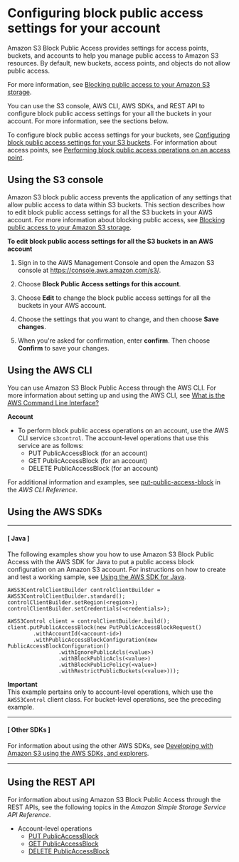 # Configuring block public access settings for your account<a name="configuring-block-public-access-account"></a>

Amazon S3 Block Public Access provides settings for access points, buckets, and accounts to help you manage public access to Amazon S3 resources\. By default, new buckets, access points, and objects do not allow public access\.

For more information, see [Blocking public access to your Amazon S3 storage](access-control-block-public-access.md)\.

You can use the S3 console, AWS CLI, AWS SDKs, and REST API to configure block public access settings for your all the buckets in your account\. For more information, see the sections below\.

To configure block public access settings for your buckets, see [Configuring block public access settings for your S3 buckets](configuring-block-public-access-bucket.md)\. For information about access points, see [Performing block public access operations on an access point](access-control-block-public-access.md#access-control-block-public-access-examples-access-point)\.

## Using the S3 console<a name="block-public-access-account"></a>

Amazon S3 block public access prevents the application of any settings that allow public access to data within S3 buckets\. This section describes how to edit block public access settings for all the S3 buckets in your AWS account\. For more information about blocking public access, see [Blocking public access to your Amazon S3 storage](access-control-block-public-access.md)\.

**To edit block public access settings for all the S3 buckets in an AWS account**

1. Sign in to the AWS Management Console and open the Amazon S3 console at [https://console\.aws\.amazon\.com/s3/](https://console.aws.amazon.com/s3/)\.

1. Choose **Block Public Access settings for this account**\.

1. Choose **Edit** to change the block public access settings for all the buckets in your AWS account\.

1. Choose the settings that you want to change, and then choose **Save changes**\.

1. When you're asked for confirmation, enter **confirm**\. Then choose **Confirm** to save your changes\.

## Using the AWS CLI<a name="access-control-block-public-access-examples-cli"></a>

You can use Amazon S3 Block Public Access through the AWS CLI\. For more information about setting up and using the AWS CLI, see [What is the AWS Command Line Interface?](https://docs.aws.amazon.com/cli/latest/userguide/cli-chap-welcome.html) 

**Account**
+ To perform block public access operations on an account, use the AWS CLI service `s3control`\. The account\-level operations that use this service are as follows:
  + PUT PublicAccessBlock \(for an account\)
  + GET PublicAccessBlock \(for an account\)
  + DELETE PublicAccessBlock \(for an account\)

For additional information and examples, see [put\-public\-access\-block](https://awscli.amazonaws.com/v2/documentation/api/latest/reference/s3control/put-public-access-block.html) in the *AWS CLI Reference*\.

## Using the AWS SDKs<a name="access-control-block-public-access-examples-sdk"></a>

------
#### [ Java ]

The following examples show you how to use Amazon S3 Block Public Access with the AWS SDK for Java to put a public access block configuration on an Amazon S3 account\. For instructions on how to create and test a working sample, see [Using the AWS SDK for Java](UsingTheMPJavaAPI.md)\.

```
AWSS3ControlClientBuilder controlClientBuilder = AWSS3ControlClientBuilder.standard();
controlClientBuilder.setRegion(<region>);
controlClientBuilder.setCredentials(<credentials>);
					
AWSS3Control client = controlClientBuilder.build();
client.putPublicAccessBlock(new PutPublicAccessBlockRequest()
		.withAccountId(<account-id>)
		.withPublicAccessBlockConfiguration(new PublicAccessBlockConfiguration()
				.withIgnorePublicAcls(<value>)
				.withBlockPublicAcls(<value>)
				.withBlockPublicPolicy(<value>)
				.withRestrictPublicBuckets(<value>)));
```

**Important**  
This example pertains only to account\-level operations, which use the `AWSS3Control` client class\. For bucket\-level operations, see the preceding example\.

------
#### [ Other SDKs ]

For information about using the other AWS SDKs, see [Developing with Amazon S3 using the AWS SDKs, and explorers](UsingAWSSDK.md)\.

------

## Using the REST API<a name="access-control-block-public-access-examples-api"></a>

For information about using Amazon S3 Block Public Access through the REST APIs, see the following topics in the *Amazon Simple Storage Service API Reference*\.
+ Account\-level operations
  + [PUT PublicAccessBlock](https://docs.aws.amazon.com/AmazonS3/latest/API/RESTAccountPUTPublicAccessBlock.html)
  + [GET PublicAccessBlock](https://docs.aws.amazon.com/AmazonS3/latest/API/RESTAccountGETPublicAccessBlock.html)
  + [DELETE PublicAccessBlock](https://docs.aws.amazon.com/AmazonS3/latest/API/RESTAccountDELETEPublicAccessBlock.html)